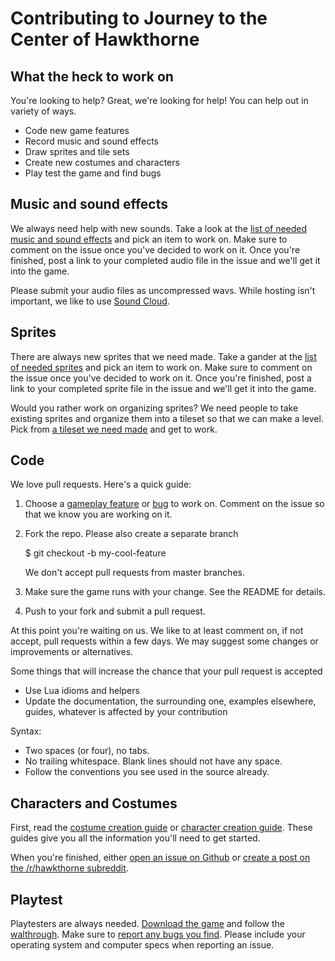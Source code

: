 # Contributing to Journey to the Center of Hawkthorne
## What the heck to work on

You're looking to help? Great, we're looking for help! You can help out in
variety of ways.

- Code new game features
- Record music and sound effects
- Draw sprites and tile sets
- Create new costumes and characters
- Play test the game and find bugs

## Music and sound effects

We always need help with new sounds. Take a look at the [list of needed music
and sound effects][audio] and pick an item to work on. Make sure to comment on
the issue once you've decided to work on it. Once you're finished, post a link
to your completed audio file in the issue and we'll get it into the game.

Please submit your audio files as uncompressed wavs. While hosting isn't
important, we like to use [Sound Cloud](http://soundclock.com).

[audio]: https://github.com/kyleconroy/hawkthorne-journey/issues?labels=audio&state=open

## Sprites

There are always new sprites that we need made. Take a gander at the [list of
needed sprites][sprites] and pick an item to work on. Make sure to comment on
the issue once you've decided to work on it. Once you're finished, post a link
to your completed sprite file in the issue and we'll get it into the game.

Would you rather work on organizing sprites? We need people to take existing
sprites and organize them into a tileset so that we can make a level. Pick from
[a tileset we need made][tilesets] and get to work.

[sprites]: https://github.com/kyleconroy/hawkthorne-journey/issues?labels=sprites&state=open
[tilesets]: https://github.com/kyleconroy/hawkthorne-journey/issues?labels=tileset&state=open

## Code

We love pull requests. Here's a quick guide:

1. Choose a [gameplay feature][gameplay] or [bug][bugs] to work on. 
   Comment on the issue so that we know you are working on it.
2. Fork the repo. Please also create a separate branch

    $ git checkout -b my-cool-feature

   We don't accept pull requests from master branches.
3. Make sure the game runs with your change. See the README for details.
4. Push to your fork and submit a pull request.

At this point you're waiting on us. We like to at least comment on, if not
accept, pull requests within a few days. We may suggest some changes or
improvements or alternatives.

Some things that will increase the chance that your pull request is accepted

* Use Lua idioms and helpers
* Update the documentation, the surrounding one, examples elsewhere, guides,
  whatever is affected by your contribution

Syntax:

* Two spaces (or four), no tabs.
* No trailing whitespace. Blank lines should not have any space.
* Follow the conventions you see used in the source already.

[gameplay]: https://github.com/kyleconroy/hawkthorne-journey/issues?labels=gameplay&state=open
[bugs]: https://github.com/kyleconroy/hawkthorne-journey/issues?labels=bug&state=open

## Characters and Costumes

First, read the [costume creation guide][costumes] or [character creation
guide][characters]. These guides give you all the information you'll need to
get started.

When you're finished, either [open an issue on Github][newissue] or [create a
post on the /r/hawkthorne subreddit][newpost].

[costumes]: https://github.com/kyleconroy/hawkthorne-journey/wiki/Costume-creation-guide
[characters]: https://github.com/kyleconroy/hawkthorne-journey/wiki/Character-creation-guide
[characters]: https://github.com/kyleconroy/hawkthorne-journey/wiki/Character-creation-guide

## Playtest

Playtesters are always needed. [Download the game][downloads] and follow the
[walthrough][testing]. Make sure to [report any bugs you find][newissue].
Please include your operating system and computer specs when reporting an
issue.

[testing]: https://github.com/kyleconroy/hawkthorne-journey/wiki/Walkthrough
[downloads]: https://github.com/kyleconroy/hawkthorne-journey/blob/master/README.md#download-the-game
[newissue]: https://github.com/kyleconroy/hawkthorne-journey/issues/new
[newpost]: http://www.reddit.com/r/hawkthorne/submit
